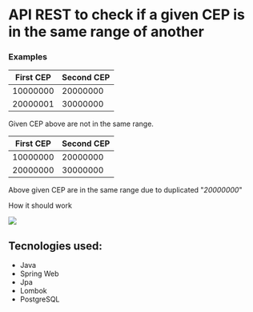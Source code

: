 # API REST to check if a given CEP is in the same range of another

### Examples

| First CEP | Second CEP |
| --------- | ---------- |
| 10000000  | 20000000   |
| 20000001  | 30000000   |

Given CEP above are not in the same range.

| First CEP | Second CEP |
| --------- | ---------- |
| 10000000  | 20000000   |
| 20000000  | 30000000   |

Above given CEP are in the same range due to duplicated "*20000000*"

How it should work

![](Z:\TIC\DevGeral\VagaGlobalSys\UMLCase.png)

## Tecnologies used:

- Java
- Spring Web
- Jpa
- Lombok
- PostgreSQL